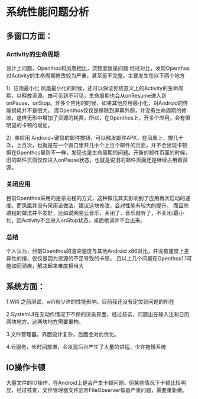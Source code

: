 # 系统性能问题分析

## 多窗口方面：

### Activity的生命周期
设计上问题，Openthos和凤凰相比，流畅度很是问题
经过对比，发现Openthos对Activity的生命周期修改较为严重，甚至是不完整。主要发生在以下两个地方

1）应用最小化
凤凰最小化的时候，还可以保证传统意义上的Activity的生命周期，以释放资源。由可见到不可见，生命周期也会从onResume进入到onPause，onStop。开多个应用的时候，如果其他应用最小化，对Android的性能损耗并不是很大。
而Openthos仅仅是移除到屏幕外侧，并没有生命周期的修改，这样无形中增加了资源的耗费，所以，在Openthos上，开多个应用，会有很明显的卡顿的增加。

2）单应用
Android+键盘的邮件按钮，可以触发邮件APK，在凤凰上，按几十次，上百次，也就是在一个窗口里开几十个上百个邮件的页面，并不会出现卡顿
但在Openthos里则不一样，发现也是生命周期的问题。开新的邮件页面的时候，旧的邮件页面仅仅进入onPause状态，也就是说旧的邮件页面还是继续占用着资源。

### 关闭应用
目前Openthos采用的是杀进程的方式，这种做法其实影响到了应用再次启动的速度。而凤凰并没有采用该做法，建议这块修改，会对性能有较大的提升。
而且杀进程的做法并不友好，比如说网易云音乐，关闭了，音乐就听了，不关闭/最小化，因Activity不会进入onStop状态，桌面歌词并不会出来。

### 总结
个人认为，目前Openthos的渲染速度与其他Android x86对比，并没有速度上差异性的慢，仅仅是因为资源的不足导致的卡顿。
且以上几个问题在Openthos1.1可能如同顽疾，解决起来难度相当大

## 系统方面：

1.Wifi 之前测试，wifi有少许的性能影响。目前我还没有定位到问题的所在

2.SystemUI在无动作情况下不停的渲染界面，经过核实，问题出在输入法和日历两块地方。这两块地方需要重构。

3.文件管理器，界面设计复杂，后面会对此优化。

4.云服务，长时间放置，会发现后台产生了大量的进程，少许拖慢系统

## IO操作卡顿

大量文件的IO操作，在Android上是会产生卡顿问题。但某些情况下卡顿比较明显，经过核查，文件管理器文件监听FileObserver有着严重问题，需要重新做。
